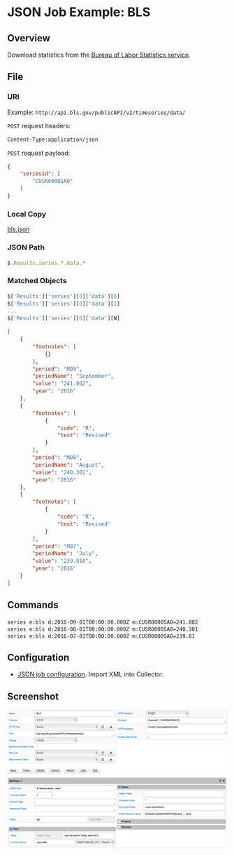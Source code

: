# JSON Job Example: BLS

## Overview

Download statistics from the [Bureau of Labor Statistics service](http://www.bls.gov).

## File

### URI

Example: `http://api.bls.gov/publicAPI/v2/timeseries/data/`

`POST` request headers:

```txt
Content-Type:application/json
```

`POST` request payload:

```json
{
    "seriesid": [
        "CUSR0000SA0"
    ]
}
```

### Local Copy

[bls.json](./bls.json)

### JSON Path

```javascript
$.Results.series.*.data.*
```

### Matched Objects

```javascript
$['Results']['series'][0]['data'][0]
$['Results']['series'][0]['data'][1]
...
$['Results']['series'][0]['data'][N]
```

```json
[
    {
        "footnotes": [
            {}
        ],
        "period": "M09",
        "periodName": "September",
        "value": "241.002",
        "year": "2016"
    },
    {
        "footnotes": [
            {
                "code": "R",
                "text": "Revised"
            }
        ],
        "period": "M08",
        "periodName": "August",
        "value": "240.301",
        "year": "2016"
    },
    {
        "footnotes": [
            {
                "code": "R",
                "text": "Revised"
            }
        ],
        "period": "M07",
        "periodName": "July",
        "value": "239.810",
        "year": "2016"
    }
]
```

## Commands

```ls
series e:bls d:2016-09-01T00:00:00.000Z m:CUSR0000SA0=241.002
series e:bls d:2016-08-01T00:00:00.000Z m:CUSR0000SA0=240.301
series e:bls d:2016-07-01T00:00:00.000Z m:CUSR0000SA0=239.81
```

## Configuration

* [JSON job configuration](./bls-job.xml). Import XML into Collector.

## Screenshot

![Job Screenshot](./bls-config.png)
